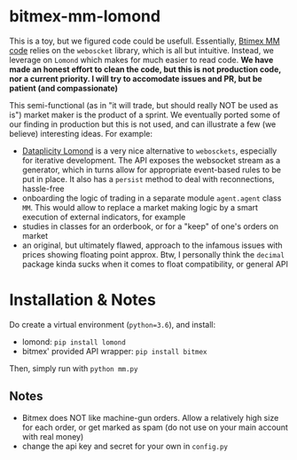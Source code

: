 # bitmex-mm-lomond
This is a toy, but we figured code could be usefull. Essentially, [Btimex MM code](https://github.com/BitMEX/sample-market-maker) relies on the `weboscket` library, which is all but intuitive. Instead, we leverage on `Lomond` which makes for much easier to read code.
**We have made an honest effort to clean the code, but this is not production code, nor a current priority. I will try to accomodate issues and PR, but be patient (and compassionate)**

This semi-functional (as in "it will trade, but should really NOT be used as is") market maker is the product of a sprint. We eventually ported some of our finding in production but this is not used, and can illustrate a few (we believe) interesting ideas. For example:
- [Dataplicity Lomond](https://github.com/wildfoundry/dataplicity-lomond) is a very nice alternative to `webosckets`, especially for iterative development. The API exposes the websocket stream as a generator, which in turns allow for appropriate event-based rules to be put in place. It also has a `persist` method to deal with reconnections, hassle-free
- onboarding the logic of trading in a separate module `agent.agent` class ` MM`. This would allow to replace a market making logic by a smart execution of external indicators, for example
- studies in classes for an orderbook, or for a "keep" of one's orders on market
- an original, but ultimately flawed, approach to the infamous issues with prices showing floating point approx. Btw, I personally think the `decimal` package  kinda sucks when it comes to float compatibility, or general API

# Installation & Notes

Do create a virtual environment (`python=3.6`), and install:
- lomond: `pip install lomond`
- bitmex' provided API wrapper: `pip install bitmex`

Then, simply run with `python mm.py`

## Notes
- Bitmex does NOT like machine-gun orders. Allow a relatively high size for each order, or get marked as spam (do not use on your main account with real money)  
- change the api key and secret for your own in `config.py`

